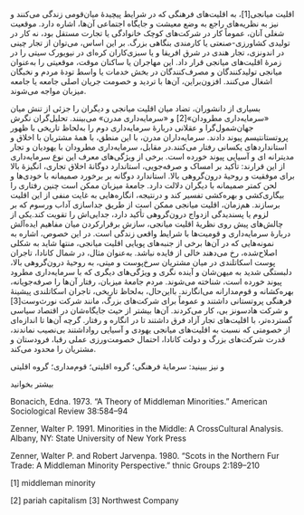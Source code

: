  اقلیت میانجی[1]، به اقلیت‌های فرهنگی که در شرایط پیچیدۀ میان‌قومی زندگی می‌کنند و نیز به نظریه‌های راجع به وضع معیشت و جایگاه اجتماعی آن‌ها، اشاره دارد. موقعیت شغلی آنان، عموماً کار در شرکت‌های کوچک خانوادگی یا تجارت مستقل بود، نه کار در تولیدی کشاورزی-صنعتی یا کارمندی بنگاهی بزرگ. بر این اساس، می‌توان از تجار چینی در اندونزی، تجار هندی در شرق افریقا و یا سبزی‌کاران کره‌ای در نیویورک سیتی را در زمرۀ اقلیت‌های میانجی قرار داد. این مهاجران یا ساکنان موقت، موقعیتی را به‌عنوان میانجی تولیدکنندگان و مصرف‌کنندگان در بخش خدمات یا واسط تودۀ مردم و نخبگان اشغال می‌کنند. افزون‌براین، آن‌ها با تردید و خصومت جریان اصلی جامعه یا جامعه میزبان مواجه می‌شوند.

بسیاری از دانشوران، تضاد میان اقلیت میانجی و دیگران را جزئی از تنش میان «سرمایه‌داری مطرودان»[2] و «سرمایه‌داری مدرن» می‌بینند. تحلیل‌گران نگرش جهان‌شمول‌گرا و عقلانی دربارۀ سرمایه‌داری دوم را به‌لحاظ تاریخی با ظهور پروتستانتیسم پیوند دادند. سرمایه‌داران مدرن، با این منطق، با همۀ مشتریان با اخلاق و استانداردهای یکسانی رفتار می‌کنند.در مقابل، سرمایه‌داری مطرودان با یهودیان و تجار مدیترانه ای و آسیایی پیوند خورده است. برخی از ویژگی‌های معرف این نوع سرمایه‌داری از این قرارند: تأکید بر امساک و صرفه‌جویی، استاندارد دوگانۀ اخلاق تجاری، انگیزۀ بالا برای موفقیت و روحیۀ درون‌گروهی بالا. استاندارد دوگانه بر برخورد صمیمانه با خودی‌ها و لحن کمتر صمیمانه با دیگران دلالت دارد. جامعۀ میزبان ممکن است چنین رفتاری را بیگاری‌کشی و بهره‌کشی تفسیر کند و درنتیجه، انگاره‌هایی به غایت منفی از این اقلیت برسازند. هم‌زمان، اقلیت میانجی ممکن است از طریق جداسازی آداب ورسوم که بر لزوم یا پسندیدگی ازدواج درون‌گروهی تأکید دارد، جدایی‌اش را تقویت کند.یکی از چالش‌های پیش روی نظریۀ اقلیت میانجی، سازش برقرارکردن میان مفاهیم ایده‌آلش دربارۀ سرمایه‌داری و قومیت‌ها با شرایط واقعی زندگی است. در این خصوص، اشاره به نمونه‌هایی که در آن‌ها برخی از جنبه‌های پویایی اقلیت میانجی، منتها شاید به شکلی اصلاح‌شده، رخ می‌دهند خالی از فایده نباشد. به‌عنوان مثال، در شمال کانادا، تاجران پوست اسکاتلندی در میان مشتریان سرخ‌پوست و میتی، به روحیۀ درون‌گروهی بالا، دلبستگی شدید به میهن‌شان و آینده نگری و ویژگی‌های دیگری که با سرمایه‌داری مطرود پیوند خورده است، شناخته می‌شوند. مردم جامعۀ میزبان، رفتار آن‌ها را صرفه‌جویانه، بهره‌کشانه و قوم‌مدارانه می‌انگارند. بااین‌حال، به‌لحاظ تاریخی، تاجران اسکاتلندی پیشینۀ فرهنگی پروتستانی داشتند و عموماً برای شرکت‌های بزرگ، مانند شرکت نورث‌وست[3] و شرکت هادسونز بی، کار می‌کردند. آن‌ها بیشتر از حیث جایگاه‌شان ‌در اقتصاد سیاسی گسترده‌تر، با اقلیت‌های تجار آزاد فرق داشتند تا در انگاره و رفتار. گرچه آن‌ها تا اندازه‌ای از خصومتی که نسبت به اقلیت‌های میانجی یهودی و آسیایی رواداشتند بی‌نصیب نماندند، قدرت شرکت‌های بزرگ و دولت کانادا، احتمال خصومت‌ورزی عملی رقبا، فرودستان و مشتریان را محدود می‌کند. 

و نیز ببینید: سرمایۀ فرهنگی؛ گروه اقلیتی؛ قوم‌مداری؛ گروه اقلیتی

بیشتر بخوانید

Bonacich, Edna. 1973. “A Theory of Middleman Minorities.” American Sociological Review 38:584–94

Zenner, Walter P. 1991. Minorities in the Middle: A CrossCultural Analysis. Albany, NY: State University of New York Press

Zenner, Walter P. and Robert Jarvenpa. 1980. “Scots in the Northern Fur Trade: A Middleman Minority Perspective.” thnic Groups 2:189–210

 [1] middleman minority

 [2] pariah capitalism [3] Northwest Company 

 